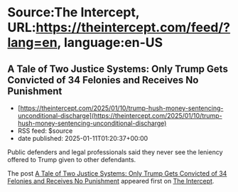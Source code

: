 # Source:The Intercept, URL:https://theintercept.com/feed/?lang=en, language:en-US

## A Tale of Two Justice Systems: Only Trump Gets Convicted of 34 Felonies and Receives No Punishment
 - [https://theintercept.com/2025/01/10/trump-hush-money-sentencing-unconditional-discharge](https://theintercept.com/2025/01/10/trump-hush-money-sentencing-unconditional-discharge)
 - RSS feed: $source
 - date published: 2025-01-11T01:20:37+00:00

<p>Public defenders and legal professionals said they never see the leniency offered to Trump given to other defendants. </p>
<p>The post <a href="https://theintercept.com/2025/01/10/trump-hush-money-sentencing-unconditional-discharge/">A Tale of Two Justice Systems: Only Trump Gets Convicted of 34 Felonies and Receives No Punishment</a> appeared first on <a href="https://theintercept.com">The Intercept</a>.</p>

